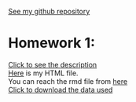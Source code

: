 [See my github repository](https://github.com/BU-IE-360/spring22-RefikaKalyoncu)

# Homework 1:

[Click to see the description](https://github.com/BU-IE-360/spring22-RefikaKalyoncu/blob/gh-pages/IE360_Spring22_HW1.pdf)<br>
[Here](https://bu-ie-360.github.io/spring22-RefikaKalyoncu/Refika_Kalyoncu_HW1.html) is my HTML file.<br>
You can reach the rmd file from [here](https://github.com/BU-IE-360/spring22-RefikaKalyoncu/blob/gh-pages/Refika_Kalyoncu_HW1.Rmd) <br>
[Click to download the data used](https://github.com/BU-IE-360/spring22-RefikaKalyoncu/raw/gh-pages/mydata.xlsx)
